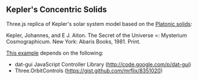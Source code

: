 Kepler's Concentric Solids
----------------------------------------------------------------------------------
Three.js replica of Kepler's solar system model based on the [Platonic solids](https://en.wikipedia.org/wiki/Platonic_solid):

Kepler, Johannes, and E J. Aiton. The Secret of the Universe =: Mysterium Cosmographicum. New York: Abaris Books, 1981. Print.

[This example](http://13.91.141.66/) depends on the following:

 * dat-gui JavaScript Controller Library (http://code.google.com/p/dat-gui) 
 * Three.OrbitControls (https://gist.github.com/mrflix/8351020)

